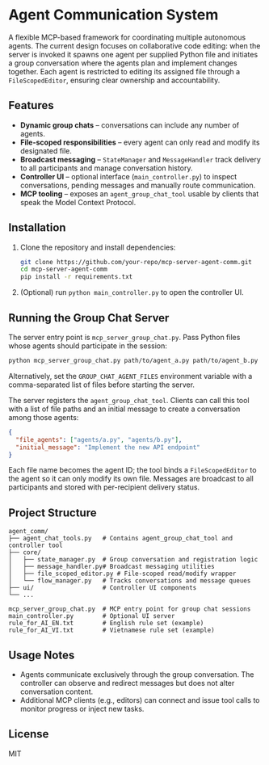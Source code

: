 # Agent Communication System

A flexible MCP-based framework for coordinating multiple autonomous agents. The
current design focuses on collaborative code editing: when the server is
invoked it spawns one agent per supplied Python file and initiates a group
conversation where the agents plan and implement changes together. Each agent is
restricted to editing its assigned file through a `FileScopedEditor`, ensuring
clear ownership and accountability.

## Features
- **Dynamic group chats** – conversations can include any number of agents.
- **File-scoped responsibilities** – every agent can only read and modify its
  designated file.
- **Broadcast messaging** – `StateManager` and `MessageHandler` track delivery to
  all participants and manage conversation history.
- **Controller UI** – optional interface (`main_controller.py`) to inspect
  conversations, pending messages and manually route communication.
- **MCP tooling** – exposes an `agent_group_chat_tool` usable by clients that
  speak the Model Context Protocol.

## Installation
1. Clone the repository and install dependencies:
   ```bash
   git clone https://github.com/your-repo/mcp-server-agent-comm.git
   cd mcp-server-agent-comm
   pip install -r requirements.txt
   ```

2. (Optional) run `python main_controller.py` to open the controller UI.

## Running the Group Chat Server
The server entry point is `mcp_server_group_chat.py`. Pass Python files whose
agents should participate in the session:
```bash
python mcp_server_group_chat.py path/to/agent_a.py path/to/agent_b.py
```
Alternatively, set the `GROUP_CHAT_AGENT_FILES` environment variable with a
comma-separated list of files before starting the server.

The server registers the `agent_group_chat_tool`. Clients can call this tool
with a list of file paths and an initial message to create a conversation among
those agents:
```json
{
  "file_agents": ["agents/a.py", "agents/b.py"],
  "initial_message": "Implement the new API endpoint"
}
```
Each file name becomes the agent ID; the tool binds a `FileScopedEditor` to the
agent so it can only modify its own file. Messages are broadcast to all
participants and stored with per-recipient delivery status.

## Project Structure
```
agent_comm/
├── agent_chat_tools.py   # Contains agent_group_chat_tool and controller tool
├── core/
│   ├── state_manager.py  # Group conversation and registration logic
│   ├── message_handler.py# Broadcast messaging utilities
│   ├── file_scoped_editor.py # File-scoped read/modify wrapper
│   └── flow_manager.py   # Tracks conversations and message queues
├── ui/                   # Controller UI components
└── ...

mcp_server_group_chat.py  # MCP entry point for group chat sessions
main_controller.py        # Optional UI server
rule_for_AI_EN.txt        # English rule set (example)
rule_for_AI_VI.txt        # Vietnamese rule set (example)
```

## Usage Notes
- Agents communicate exclusively through the group conversation. The controller
  can observe and redirect messages but does not alter conversation content.
- Additional MCP clients (e.g., editors) can connect and issue tool calls to
  monitor progress or inject new tasks.

## License
MIT
